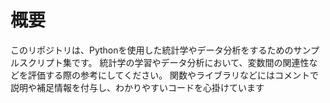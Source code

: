 # 概要
このリポジトリは、Pythonを使用した統計学やデータ分析をするためのサンプルスクリプト集です。
統計学の学習やデータ分析において、変数間の関連性などを評価する際の参考にしてください。
関数やライブラリなどにはコメントで説明や補足情報を付与し、わかりやすいコードを心掛けています
